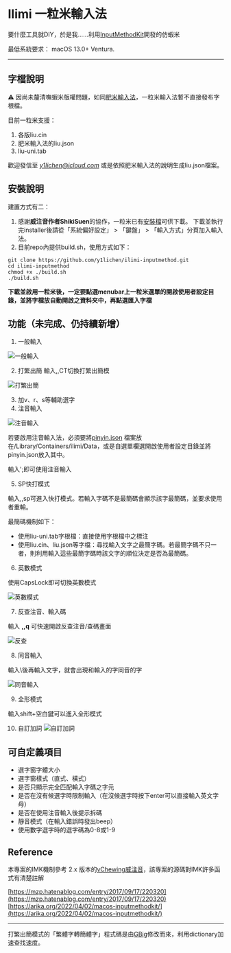 # Ilimi 一粒米輸入法
要什麼工具就DIY，於是我……利用[InputMethodKit](https://developer.apple.com/documentation/inputmethodkit)開發的仿蝦米

最低系統要求： macOS 13.0+ Ventura.

---

## 字檔說明

⚠️ 因尚未釐清嘸蝦米版權問題，如同[肥米輸入法](https://github.com/shadowjohn/UCL_LIU)，一粒米輸入法暫不直接發布字根檔。 

目前一粒米支援：
1. 各版liu.cin
2. 肥米輸入法的liu.json
3. liu-uni.tab

歡迎發信至  *y1lichen@icloud.com*  或是依照肥米輸入法的說明生成liu.json檔案。

## 安裝說明 

建置方式有二：
1. 感謝**威注音作者ShikiSuen**的協作，一粒米已有[安裝檔](https://github.com/y1lichen/ilimi-inputmethod/releases)可供下載。
下載並執行完installer後請從「系統偏好設定」 > 「鍵盤」 > 「輸入方式」分頁加入輸入法。
2. 目前repo內提供build.sh，使用方式如下：
```
git clone https://github.com/y1lichen/ilimi-inputmethod.git
cd ilimi-inputmethod
chmod +x ./build.sh
./build.sh
``` 

**下載並啟用一粒米後，一定要點選menubar上一粒米選單的開啟使用者設定目錄，並將字檔放自動開啟之資料夾中，再點選匯入字檔**

## 功能（未完成、仍持續新增）

1. 一般輸入

![一般輸入](https://github.com/y1lichen/ilimi-inputmethod/blob/main/media/demo01.gif)

2. 打繁出簡
輸入,,CT切換打繁出簡模

![打繁出簡](https://github.com/y1lichen/ilimi-inputmethod/blob/main/media/demo02.gif)
 
3. 加v、r、s等輔助選字
4. 注音輸入

![注音輸入](https://github.com/y1lichen/ilimi-inputmethod/blob/main/media/zhuyin_demo.gif)

若要啟用注音輸入法，必須要將[pinyin.json](https://github.com/y1lichen/ilimi-inputmethod/blob/main/others/pinyin.json)
檔案放在/Library/Containers/ilimi/Data，或是自選單欄選開啟使用者設定目錄並將pinyin.json放入其中。

輸入';即可使用注音輸入

5.  SP快打模式

輸入,,sp可進入快打模式。若輸入字碼不是最簡碼會顯示該字最簡碼，並要求使用者重輸。

最簡碼機制如下：
- 使用liu-uni.tab字根檔：直接使用字根檔中之標注
- 使用liu.cin、liu.json等字檔：尋找輸入文字之最簡字碼。若最簡字碼不只一者，則利用輸入這些最簡字碼時該文字的順位決定是否為最簡碼。 

6. 英數模式

使用CapsLock即可切換英數模式

![英數模式](https://github.com/y1lichen/ilimi-inputmethod/blob/main/media/ascii_demo.gif)
 
7. 反查注音、輸入碼

輸入 **,,q** 可快速開啟反查注音/查碼畫面

![反查](https://github.com/y1lichen/ilimi-inputmethod/blob/main/media/demo03.gif)

8. 同音輸入

輸入\後再輸入文字，就會出現和輸入的字同音的字

![同音輸入](https://github.com/y1lichen/ilimi-inputmethod/blob/main/media/demo04.gif)

9. 全形模式

輸入shift+空白鍵可以進入全形模式
 
10.  自訂加詞
![自訂加詞](https://github.com/y1lichen/ilimi-inputmethod/blob/main/media/custom_phrase_demo.png)

## 可自定義項目

- 選字窗字體大小
- 選字窗樣式（直式、橫式）
- 是否只顯示完全匹配輸入字碼之字元
- 是否在沒有候選字時限制輸入（在沒候選字時按下enter可以直接輸入英文字母）
- 是否在使用注音輸入後提示拆碼
- 靜音模式（在輸入錯誤時發出beep）
- 使用數字選字時的選字碼為0-8或1-9
## Reference

本專案的IMK機制參考 2.x 版本的[vChewing威注音](https://vchewing.github.io/README.html)，該專案的源碼對IMK許多函式有清楚註解

[https://mzp.hatenablog.com/entry/2017/09/17/220320](https://mzp.hatenablog.com/entry/2017/09/17/220320)
[https://arika.org/2022/04/02/macos-inputmethodkit/](https://arika.org/2022/04/02/macos-inputmethodkit/)

---

打繁出簡模式的「繁體字轉簡體字」程式碼是由[GBig](https://github.com/RockfordWei/GBig)修改而來，利用dictionary加速查找速度。
